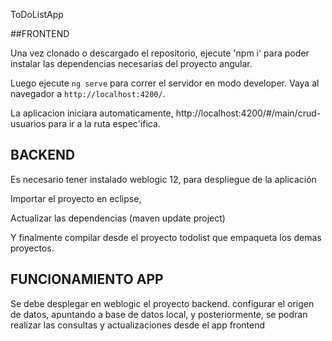 ToDoListApp


##FRONTEND

Una vez clonado o descargado el repositorio, ejecute 'npm i' para poder instalar las dependencias necesarias del proyecto angular.

Luego ejecute  `ng serve` para correr el servidor en modo developer. Vaya al navegador a `http://localhost:4200/`.

La aplicacion iniciara automaticamente, http://localhost:4200/#/main/crud-usuarios para ir a la ruta espec'ifica.


## BACKEND

Es necesario tener instalado weblogic 12, para despliegue de la aplicación

Importar el proyecto en eclipse, 

Actualizar las dependencias (maven update project)

Y finalmente compilar desde el proyecto todolist    que empaqueta los demas proyectos.

## FUNCIONAMIENTO APP

Se debe desplegar en weblogic el proyecto backend. configurar el origen de datos, apuntando a base de datos local, y posteriormente, se podran realizar las consultas y actualizaciones desde el app frontend

